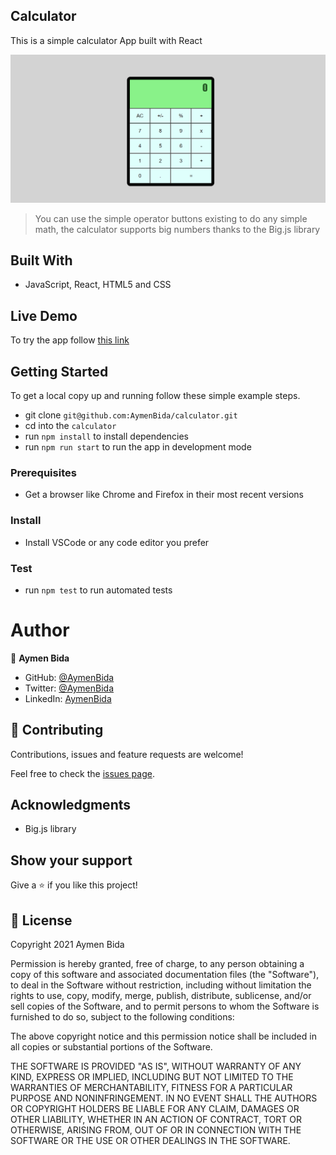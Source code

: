 ## Calculator

This is a simple calculator App built with React

![screenshot](./public/screenshot.png)

> You can use the simple operator buttons existing to do any simple math, the calculator supports big numbers thanks to the Big.js library

## Built With 

- JavaScript, React, HTML5 and CSS

## Live Demo

To try the app follow [this link](https://bida-calculator.herokuapp.com/)

## Getting Started

To get a local copy up and running follow these simple example steps.

- git clone `git@github.com:AymenBida/calculator.git`
- cd into the `calculator`
- run `npm install` to install dependencies
- run `npm run start` to run the app in development mode

### Prerequisites

- Get a browser like Chrome and Firefox in their most recent versions

### Install

- Install VSCode or any code editor you prefer

### Test

- run `npm test` to run automated tests

# Author

👤 **Aymen Bida**

- GitHub: [@AymenBida](https://github.com/AymenBida)
- Twitter: [@AymenBida](https://twitter.com/AymenBida)
- LinkedIn: [AymenBida](https://www.linkedin.com/in/aymenbida/)

## 🤝 Contributing

Contributions, issues and feature requests are welcome!

Feel free to check the [issues page](https://github.com/AymenBida/calculator/issues).

## Acknowledgments

- Big.js library

## Show your support

Give a ⭐️ if you like this project!

## 📝 License

Copyright 2021 Aymen Bida

Permission is hereby granted, free of charge, to any person obtaining a copy of this software and associated documentation files (the "Software"), to deal in the Software without restriction, including without limitation the rights to use, copy, modify, merge, publish, distribute, sublicense, and/or sell copies of the Software, and to permit persons to whom the Software is furnished to do so, subject to the following conditions:

The above copyright notice and this permission notice shall be included in all copies or substantial portions of the Software.

THE SOFTWARE IS PROVIDED "AS IS", WITHOUT WARRANTY OF ANY KIND, EXPRESS OR IMPLIED, INCLUDING BUT NOT LIMITED TO THE WARRANTIES OF MERCHANTABILITY, FITNESS FOR A PARTICULAR PURPOSE AND NONINFRINGEMENT. IN NO EVENT SHALL THE AUTHORS OR COPYRIGHT HOLDERS BE LIABLE FOR ANY CLAIM, DAMAGES OR OTHER LIABILITY, WHETHER IN AN ACTION OF CONTRACT, TORT OR OTHERWISE, ARISING FROM, OUT OF OR IN CONNECTION WITH THE SOFTWARE OR THE USE OR OTHER DEALINGS IN THE SOFTWARE.
